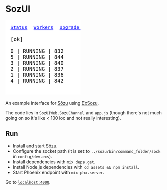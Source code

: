# SozUI

![I didn't call it "APrettyUIForSozu".](https://github.com/evuez/sozui/raw/master/screenshot.png)

An example interface for [Sōzu](https://github.com/sozu-proxy/sozu) using [ExSozu](https://github.com/evuez/exsozu/tree/async-messages).

The code lies in `SozUIWeb.SozuChannel` and `app.js` (though there's not much going on so it's like < 100 loc and not really interesting).

## Run

  * Install and start Sōzu.
  * Configure the socket path (it is set to `../sozu/bin/command_folder/sock` in `config/dev.exs`).
  * Install dependencies with `mix deps.get`.
  * Install Node.js dependencies with `cd assets && npm install`.
  * Start Phoenix endpoint with `mix phx.server`.

Go to [`localhost:4000`](http://localhost:4000).
